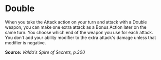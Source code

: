 # Double
When you take the Attack action on your turn and attack with a Double weapon, you can make one extra attack as a Bonus Action later on the same turn. You choose which end of the weapon you use for each attack. You don't add your ability modifier to the extra attack's damage unless that modifier is negative.

**Source:** *Valda's Spire of Secrets, p.300*